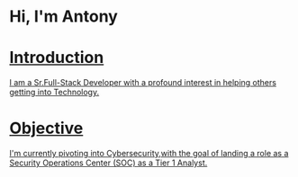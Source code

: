 # Hi, I'm Antony
<a href="https://www.linkedin.com/in/antony-sandoval" a>

# Introduction

I am a Sr.Full-Stack Developer with a profound interest in helping others getting into Technology.

# Objective

I'm currently pivoting into Cybersecurity,with the goal of landing a role as a Security Operations Center (SOC) as a Tier 1 Analyst.  
<!--
**antony0531/antony0531** is a ✨ _special_ ✨ repository because its `README.md` (this file) appears on your GitHub profile.

Here are some ideas to get you started:

- 🔭 I’m currently working on ...
- 🌱 I’m currently learning ...
- 👯 I’m looking to collaborate on ...
- 🤔 I’m looking for help with ...
- 💬 Ask me about ...
- 📫 How to reach me: ...
- 😄 Pronouns: ...
- ⚡ Fun fact: ...
-->
